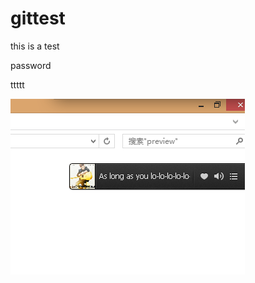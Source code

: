 # gittest
this is a test

password

ttttt

![image](https://raw.githubusercontent.com/cnj92/gittest/master/preview/img.png)